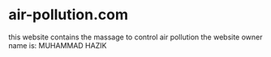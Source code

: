 # air-pollution.com
this website contains the massage to control air pollution the website owner name is: MUHAMMAD HAZIK
